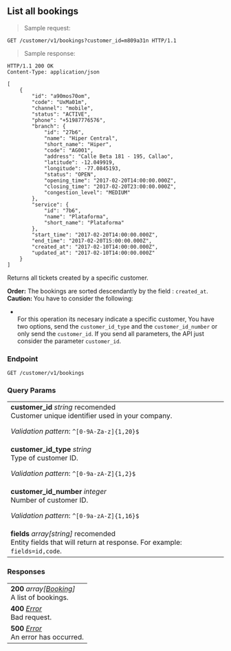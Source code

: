 
## List all bookings

> Sample request:

```http
GET /customer/v1/bookings?customer_id=m809a31n HTTP/1.1
```

> Sample response:

```http
HTTP/1.1 200 OK
Content-Type: application/json

[
    {
        "id": "a90mos70om",
        "code": "UxMa01m",
        "channel": "mobile",
        "status": "ACTIVE",
        "phone": "+51987776576",
        "branch": {
            "id": "27b6",
            "name": "Hiper Central",
            "short_name": "Hiper",
            "code": "AG001",
            "address": "Calle Beta 181 - 195, Callao",
            "latitude": -12.049919,
            "longitude": -77.0845193,
            "status": "OPEN",
            "opening_time": "2017-02-20T14:00:00.000Z",
            "closing_time": "2017-02-20T23:00:00.000Z",
            "congestion_level": "MEDIUM"
        },
        "service": {
            "id": "7b6",
            "name": "Plataforma",
            "short_name": "Plataforma"
        },
        "start_time": "2017-02-20T14:00:00.000Z",
        "end_time": "2017-02-20T15:00:00.000Z",
        "created_at": "2017-02-10T14:00:00.000Z",
        "updated_at": "2017-02-10T14:00:00.000Z"
    }
]
```

Returns all tickets created by a specific customer.

<aside class="notice">
<strong>Order:</strong> The bookings are sorted descendantly by the field : <code>created_at</code>.
</aside>

<aside class="warning">
<strong>Caution: </strong> You have to consider the following:
<ul>
<li>

</li>
For this operation its necesary indicate a specific customer, You have two options, send the <code>customer_id_type</code> and the <code>customer_id_number</code> or only send the <code>customer_id</code>. If you send all parameters, the API just consider the parameter <code>customer_id</code>.
</ul>
</aside>

### Endpoint

`GET /customer/v1/bookings`

### Query Params

| |
|:---|
|**customer_id** *string* <span class="recomended-param">recomended</span><br>Customer unique identifier used in your company. <p>*Validation pattern*: <code>^[0-9A-Za-z]{1,20}$</code></p> |
|**customer_id_type** *string* <br>Type of customer ID. <p>*Validation pattern*: <code>^[0-9a-zA-Z]{1,2}$</code></p> |
|**customer_id_number** *integer* <br>Number of customer ID. <p>*Validation pattern*: <code>^[0-9a-zA-Z]{1,16}$</code></p> |
|**fields** *array[string]* <span class="recomended-param">recomended</span> <br> Entity fields that will return at response. For example: `fields=id,code`. |

### Responses

| |
|:---|
|**200** *array[[Booking](#ticket)]* <br>A list of bookings. |
|**400** *[Error](#error)* <br>Bad request. |
|**500** *[Error](#error)* <br>An error has occurred.|
